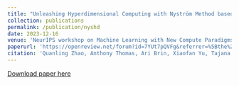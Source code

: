 ```yaml
---
title: "Unleashing Hyperdimensional Computing with Nyström Method based Encoding"
collection: publications
permalink: /publication/nyshd
date: 2023-12-16
venue: 'NeurIPS workshop on Machine Learning with New Compute Paradigms'
paperurl: 'https://openreview.net/forum?id=7YUt7pQVFg&referrer=%5Bthe%20profile%20of%20Quanling%20Zhao%5D(%2Fprofile%3Fid%3D~Quanling_Zhao1)'
citation: 'Quanling Zhao, Anthony Thomas, Ari Brin, Xiaofan Yu, Tajana Rosing, "Unleashing Hyperdimensional Computing with Nyström Method based Encoding" - MLNCP@NeurIPS, 2023'
---
```


[Download paper here](https://quanlingzhao.github.io/website/files/nyshd.pdf)
